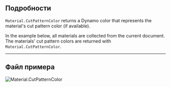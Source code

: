 ## Подробности

`Material.CutPatternColor` returns a Dynamo color that represents the material's cut pattern color (if available).

In the example below, all materials are collected from the current document. The materials' cut pattern colors are returned with `Material.CutPatternColor`.

___
## Файл примера

![Material.CutPatternColor](./Revit.Elements.Material.CutPatternColor_img.jpg)
